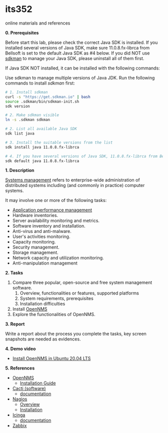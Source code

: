 # its352
online materials and references

**0. Prerequisites**

Before start this lab, please check the correct Java SDK is installed. If you installed several versions of Java SDK, make sure 11.0.8.fx-librca from Bellsoft is set to the default Java SDK as \#4 below. If you did NOT use [sdkman](https://sdkman.io/) to manage your Java SDK, please uninstall all of them first.

If Java SDK NOT installed, it can be installed with the following commands:

Use sdkman to manage multiple versions of Java JDK. Run the following commands to install *sdkman* first:

```bash
# 1. Install sdkman
curl -s "https://get.sdkman.io" | bash
source .sdkman/bin/sdkman-init.sh 
sdk version

# 2. Make sdkman visible
ln -s .sdkman sdkman

# 2. List all available Java SDK
sdk list java

# 3. Install the suitable versions from the list
sdk install java 11.0.8.fx-librca

# 4. If you have several versions of Java SDK, 11.0.8.fx-librca from Bellsoft needs to be set as the default
sdk default java 11.0.8.fx-librca
```


**1. Description**

[Systems management](https://en.wikipedia.org/wiki/Systems\_management) refers to enterprise-wide administration of distributed systems including (and commonly in practice) computer systems.

It may involve one or more of the following tasks:
* [Application performance management](https://en.wikipedia.org/wiki/Application\_performance\_management)
* Hardware inventories.
* Server availability monitoring and metrics.
* Software inventory and installation.
* Anti-virus and anti-malware.
* User's activities monitoring.
* Capacity monitoring.
* Security management.
* Storage management.
* Network capacity and utilization monitoring.
* Anti-manipulation management

**2. Tasks**

1. Compare three popular, open-source and free system management software.
   1. Overview, functionalities or features, supported platforms
   2. System requirements, prerequisites
   3. Installation difficulties
2. Install [OpenNMS](https://en.wikipedia.org/wiki/OpenNMS)
3. Explore the functionalities of OpenNMS.

**3. Report**

Write a report about the process you complete the tasks, key screen snapshots are needed as evidences.

**4. Demo video**
* [Install OpenNMS in Ubuntu 20.04 LTS](https://youtu.be/heENq8PcZh8)

**5. References**
* [OpenNMS](https://en.wikipedia.org/wiki/OpenNMS)
  * [Installation Guide](https://docs.opennms.org/opennms/releases/latest/guide-install/guide-install.html)
* [Cacti (software)](https://en.wikipedia.org/wiki/Cacti\_\(software\))
  * [documentation](https://github.com/Cacti/documentation)
* [Nagios](https://en.wikipedia.org/wiki/Nagios)
  * [Overview](https://support.nagios.com/kb/category.php?id=39)
  * [Installation](https://support.nagios.com/kb/category.php?id=83)
* [Icinga](https://en.wikipedia.org/wiki/Icinga)
  * [documentation](https://icinga.com/docs/)
* [Zabbix](https://en.wikipedia.org/wiki/Zabbix)